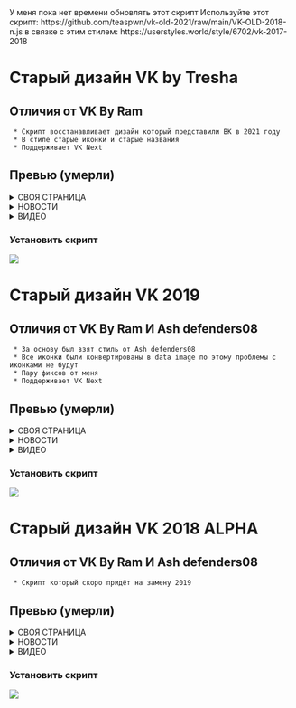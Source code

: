 <div>
У меня пока нет времени обновлять этот скрипт
Используйте этот скрипт: https://github.com/teaspwn/vk-old-2021/raw/main/VK-OLD-2018-n.js
в связке с этим стилем: https://userstyles.world/style/6702/vk-2017-2018


#  Старый дизайн VK by Tresha
## Отличия от VK By Ram
``` 
 * Скрипт восстанавливает дизайн который представили ВК в 2021 году
 * В стиле старые иконки и старые названия
 * Поддерживает VK Next
```
## Превью (умерли)
  
<details><summary>СВОЯ СТРАНИЦА</summary>
  <img src="https://images.remotecaller.ru/styles/vk-old-2022/Screenshot_1.png" alt="image" border="0">
</details>
<details><summary>НОВОСТИ</summary>
  <img src="https://images.remotecaller.ru/styles/vk-old-2022/Screenshot_2.png" alt="image" border="0">
</details>
  <details><summary>ВИДЕО</summary>
<img src="https://images.remotecaller.ru/styles/vk-old-2022/Screenshot_3.png" alt="image" border="0">
    </details>

  ### Установить скрипт
<a href="https://github.com/teaspwn/vk-old-2021/raw/main/userscript.js">
  <img src="https://img.shields.io/badge/-%D1%83%D1%81%D1%82%D0%B0%D0%BD%D0%BE%D0%B2%D0%B8%D1%82%D1%8C-green?style=for-the-badge&link=#">
</a>
<div>
  
#  Старый дизайн VK 2019
## Отличия от VK By Ram И Ash defenders08
``` 
 * За основу был взят стиль от Ash defenders08
 * Все иконки были конвертированы в data image по этому проблемы с иконками не будут 
 * Пару фиксов от меня
 * Поддерживает VK Next
```
## Превью (умерли)
  
<details><summary>СВОЯ СТРАНИЦА</summary>
  <img src="https://images.remotecaller.ru/styles/vk-old-2022/Screenshot_5.png" alt="image" border="0">
</details>
<details><summary>НОВОСТИ</summary>
  <img src="https://images.remotecaller.ru/styles/vk-old-2022/Screenshot_4.png" alt="image" border="0">
</details>
  <details><summary>ВИДЕО</summary>
<img src="https://images.remotecaller.ru/styles/vk-old-2022/Screenshot_6.png" alt="image" border="0">
    </details>

  ### Установить скрипт
<a href="https://github.com/teaspwn/vk-old-2021/raw/main/userscript-2019.js">
  <img src="https://img.shields.io/badge/-%D1%83%D1%81%D1%82%D0%B0%D0%BD%D0%BE%D0%B2%D0%B8%D1%82%D1%8C-green?style=for-the-badge&link=#">
</a>
<div>

#  Старый дизайн VK 2018 ALPHA
## Отличия от VK By Ram И Ash defenders08
``` 
 * Скрипт который скоро придёт на замену 2019
```
## Превью (умерли)
  
<details><summary>СВОЯ СТРАНИЦА</summary>
  <img src="https://images.remotecaller.ru/styles/vk-old-2022/2018/Screenshot_1new.png" alt="image" border="0">
</details>
<details><summary>НОВОСТИ</summary>
  <img src="https://images.remotecaller.ru/styles/vk-old-2022/2018/Screenshot_2new.png" alt="image" border="0">
</details>
  <details><summary>ВИДЕО</summary>
<img src="https://images.remotecaller.ru/styles/vk-old-2022/2018/Screenshot_3.png">
    </details>

  ### Установить скрипт
<a href="https://github.com/teaspwn/vk-old-2021/raw/main/userscript-2018_ALPHA.js">
  <img src="https://img.shields.io/badge/-%D1%83%D1%81%D1%82%D0%B0%D0%BD%D0%BE%D0%B2%D0%B8%D1%82%D1%8C-green?style=for-the-badge&link=#">
</a>
<div>
